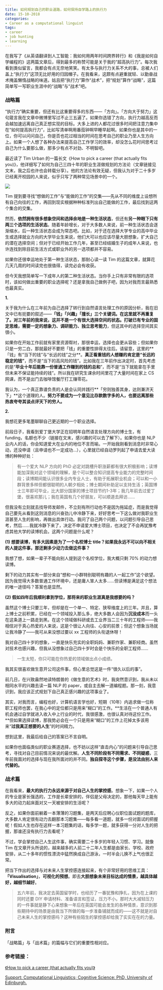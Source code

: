 ```yaml
---
title: 如何规划自己的职业道路，如何保持自学路上的执行力
date: 15-10-2018
categories: 
- Career as a computational linguist
tags: 
- career
- job hunting
- learning
---
```


在我写了《从英语翻译到人工智能：我如何用两年时间跨界转行》和《我是如何自学编程的》这两篇文章后，得到最多的称赞可能是关于我的“超高执行力”。每次我看到类似留言，我都会有点无奈地笑笑。有太多与执行力关系不大的事，总被人们盖上“执行力”这顶无比好用的归因帽子。在我看来，这颇有点避重就轻、以勤奋战术掩盖懒惰战略的味道。姑且把“执行力”算作“战术”，把“规划”算作“战略”，这篇简单写一写职业生涯中的“战略”与“战术”吧。



###  **战略篇** 

“执行力”确实重要，但还有比这重要得多的东西——「方向」。「方向大于努力」这句箴言我在文章中微博里写过不止三五遍了。如果你选错了方向，执行力越高反而会越加速远离自己真正想实现的目标。大多上进的人都花过很多时间把注意力集中在“如何提高执行力”，比如写清单啊用番茄钟啊早睡早起啊。如果你也是其中的一位，你可以问问自己，你是否也花过相当的时间在思考自己的职业乃至人生方向上。如果一个人想了各种办法来提高自己工作学习的效率，却没怎么花时间思考过自己为什么要那么做，那多少有点不对劲、不明智吧。



最近读了 Tim Urban 的一篇长文《How to pick a career (that actually fits you)》，他详细写了如何为自己三四十年的职业生涯做规划的方法论（文章链接见文末，我之后也许也会转载分享）。他的方法论有效无疑，但我认为对于二十多岁已经离开校园的人来说，似乎只写了两种常见场景中的一个。

![](https://mmbiz.qpic.cn/mmbiz_png/ETsNbcnZdRxdZ7LCA6fpGnRh7AITHiaaib8ZYz10Ypoh5UkZWBRVXnarOonsibQEgQdicVd0cEdcIH1Q7cYicYxGxjA/640?wx_fmt=png&tp=webp&wxfrom=5&wx_lazy=1&wx_co=1)

Tim 提到要寻找“想做的工作”与“能做的工作”的交集——先从不同的维度上设想所有自己向往的工作，再回到现实根据种种标准列出自己能做的工作，最后找到这两个集合的交集。

然而，**依然拥有很多想象空间和选择余地是一种生活状态**，但还有**另一种眼下只有两三个选项的生活状态**。随着年龄增长，对于大多数人来说，前一种生活状态会逐渐缩水，后一种生活状态会成为常态吧。比如，对于还在选择大学专业的高中毕业生或选择就业方向的大学毕业生来说，他们大可以也应该尽量大胆想象，扩大自己的潜在选择空间；但对于已经开始工作几年，甚至已经结婚生子的成年人来说，也许连找到除目前生活方式或职业外的另一选项都并不容易。

如果你还很幸运地处于第一种生活状态，那耐心读一读 Tim 的这篇文章，就算花几天几周的时间读完也很值得，读完必会有收获。

但今天我想简单写一下成年人的第二种生活状态。当你手上只有非常有限的选项时，该如何做出重要的职业选择呢？还是拿我自己做例子吧，因为对我而言最熟悉也最真实。



**1.**

关于我为什么在三年前为自己选择了转行到自然语言处理工作的原因分析，我在旧文中已有扼要的叙述——**「钱」「兴趣」「擅长」**三个关键词。在这里就不再重复了。对三年前的我来说，这并不是一个有很大选择空间的状态。打破已有专业的固定思维，需要一定的**想象力、调研能力、独立思考能力**，但这其中的选择空间其实很小。

如果你在开始工作前就有家里资源帮衬，那很幸运，选择也会更从容些；但如果你只是一穷二白，那就最好不要把「钱」的重要性排得太往后。请留意，这里的**「钱」有“当下的钱”与“长远的钱”之分**。**真正看重钱的人想赚的肯定是“长远的稳定的钱”**，而不是“当下的高风险的钱”。比如我在三年前作出决定时，首先考虑的是“**毕业十年后能靠一份普通工作赚到的钱的总和**”，而不是“当下就能拿在手里但未来不保证能持续的钱”。所以我在研究生课余时间里花了大量时间在家上 CS 网课，而不是出门去咖啡馆餐厅打工赚零花。

我认为，一个真正靠谱负责的人是会认同并践行**「穷则独善其身，达则兼济天下」**这个道理的人。**努力不要成为一个意见比存款数字多的人，也要远离那些热衷夸夸其谈点评天下的穷人。**



**2.**

我想花更多笔墨聊聊自己更近期的一个职业选择。

前段日子，我看到爱丁堡大学正在招明年自然语言处理方向的博士生，有 funding，名额也不少（链接在文末，感兴趣的可以去了解下）。如果你也是 NLP 业内人的话，你会知道爱大在业内的地位不言而喻。一开始我刚看到消息时非常心动，还没申请（且申请也不一定成功…），心里就已经自动罗列起了申请去爱大读博的种种好处：

> 有一个爱大 NLP 方向的 PhD 必定对跳槽升职涨薪都有很大积极影响；读博能加深我对这个领域的理解，是个可以整合知识提高专业能力的完整时间段；读博期间能认识很多业内专业人士，有助于拓展职业机会；可以和一小群背景多样但都很聪明的人朝夕相处；博士期间补助足以支持生活；英国博士三年即可毕业，比大部分国家的博士项目节约1-3年；我几年前去过爱丁堡，很喜欢那儿；我在英国有几个好朋友，可以顺道去拜访……

但我没有立刻就去找导师发邮件，不立刻有所行动也不是因为拖延症，而是我觉得自己要先从看到这则消息的兴奋劲儿中冷静下来，好好思考一下这么做对我职业生涯甚至人生的影响，再做出具体行动。我问了自己两个问题，以问题引导自己思考，然后……我就冷静下来了，决定不申请爱大博士项目，也决定了不会再犹豫考虑其他大学的读博机会。这两个问题是什么呢？

**(1) 想要读博，有多大因素是为了一个名校博士 title？如果我永远不可以向不相关的人提这件事，那还剩多少动力去做这件事？**

我想了想，如果一辈子不能向别人提到这个名校学位，我大概只剩 70% 的动力想读博。

剩下的动力其实有一部分来自“想和一小群特别聪明有趣的人一起工作”这个欲望。因为我觉得大多数普通工作环境中，还是庸人笨人太多……但读博是满足这个想法的唯一途径吗？答案也是显然。



**(2) 假如四年后我顺利拿到学位，那将来的职业生涯真是我想要的吗？**

虽然这个博士只要三年，但却是在一个单一、特定、狭窄维度上的三年。并且，算上博士之前积累，已经在一个领域投入那么多，绝大多数人会因为**沉没成本**而一头在这条道上一路走到黑。在这个领域做科研或去工业界当二三十年的工程师——我相信对于真心热爱的人来说，这是个很让人向往、心安的前景；但这个想象当场就让我冷静了——我可从来没想过要以 xx 工程师的头衔退休呀！

我对自己四十岁的想象，一直是快乐充实的全职妈妈、兼职作家、兼职经商。虽然对技术也感兴趣，但我从没想象过自己四十岁时会是个快乐的全职工程师……



> 一生太短，你只可能在你热爱的领域做出点小成绩。



我其实很喜欢做生意开公司这件事，但心里总觉这是一件“很久以后的事”。

前几日，在兴致盎然地读特朗普的《做生意的艺术》时，我突然意识到，我从未以相同水平的兴趣去读一篇 NLP 的 paper，或自主去解一道编程题。那一刻，我意识到，我应该正式规划下自己真正感兴趣的这项事业了。

其实，对我而言，编程也好，计算机语言学也好，短期（10年）内追求做一位称职工程师也罢，在我心中的定位都只是用来“糊口”的工作。**生活在一个普通人有机会通过自学就进入收入中上行业的时代，我很感激，也很认真对待这份工作。**但如果选择读博，那我势必会在一个只是用来“糊口”的工作上花掉太多该用来“**过我真正想要的人生**”的时间精力。

想到这里，我最后给自己的答案已不言自明。



如果你也面临类似的职业赛道选择，也不妨以这样“直击内心”的问题来引导自己思考，寻找对自己目前情况来说的最优解。**人生不同阶段有不同需求、不同疑惑**，三年前我面对的选择与现在我所面对的并不同。**独自探寻这个步骤，是没法由别人来代替的。**



### 战术篇

在我看来，**最大的执行力永远来源于对自己人生的掌控感**。想象一下，如果一个人的专业是家长强选的，工作是长辈安排的，伴侣是父母决定的，那他每天早上能有多大的动力起床面对又一天被安排的生活呢？

反之，如果你面前躺着一本薄薄的习题集，是两天后应聘心仪职位面试题的题库，大多数人肯定很有动力去翻那本习题集——每多看一道题，就多一份对面试的把握呢！假如人生也存在这样一本习题集的话，每多学一题，就多获得一分对人生的把握，那谁还没有执行力去看呢？

不过，学会掌控自己人生这件事，确实需要二十多岁的年轻人习惯、学习。就像 Tim 在文章开头所说的，越来越多的人前二十二年人生都是由家长、学校、政府安排，从二十多年的惯性漂流中猛然换成自己游泳，一时半会儿换不上气也很正常。

把当下作出的选择与对未来人生掌控感连接起来，有个非常好用的思维工具：**「Visualisation」**，**可视化的预想**。即去**大胆想象未来目标达成的情景，越具体越好，越细节越好**。

> 五六年前，我决定去英国留学时，也经历了一番犹豫和挣扎，因为在上课的同时还要 DIY 申请材料、准备语言和签证，压力不小。那时大大减轻压力的一件事就是静下心来想象一年后在英国可能会发生的各种情景，意识到那些期待中的场景是由我当下所做的每一步准备铺就而成的——这不就是对自己未来人生的掌控感吗？这种有些陌生的掌控感却给我了实实在在的力量。



### 附言

「战略篇」与「战术篇」的篇幅与它们的重要性相对应。



### **参考链接：**

[《How to pick a career (that actually fits you)》](https://waitbutwhy.com/2018/04/picking-career.html)

[Support: Computational Linguistics; Cognitive Science: PhD, University of Edinburgh.]( https://linguistlist.org/issues/29/29-3874.html)